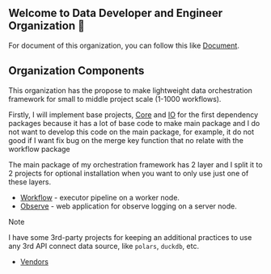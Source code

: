 ## Welcome to Data Developer and Engineer Organization 👋

For document of this organization, you can follow this like [Document](http://ddeutils.github.io/ddedocs).

## Organization Components

This organization has the propose to make lightweight data orchestration framework for small to
middle project scale (1-1000 workflows).

Firstly, I will implement base projects, [Core](https://github.com/ddeutils/ddeutil) and [IO](https://github.com/ddeutils/ddeutil-io)
for the first dependency packages because it has a lot of base code to make main package and I do
not want to develop this code on the main package, for example, it do not good if I want fix bug
on the merge key function that no relate with the workflow package

The main package of my orchestration framework has 2 layer and I split it to 2 projects for
optional installation when you want to only use just one of these layers.

- [Workflow](https://github.com/ddeutils/ddeutil-workflow) - executor pipeline on a worker node.
- [Observe](https://github.com/ddeutils/ddeutil-observe) - web application for observe logging on a server node.

> [!NOTE]
> I have some 3rd-party projects for keeping an additional practices to use any 3rd API connect
> data source, like `polars`, `duckdb`, etc.
> - [Vendors](https://github.com/ddeutils/ddeutil-vendors)
